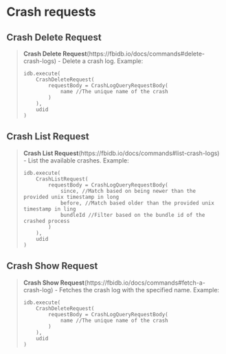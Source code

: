 <h1 id="app requests" style="color:#333;">Crash requests</h1>
<h2 style="color:#444;">Crash Delete Request</h2>
<blockquote>
  <p><strong>Crash Delete Request</strong>(https://fbidb.io/docs/commands#delete-crash-logs) - Delete a crash log. Example: 
<pre class="highlight"><code class="language-plaintext highlighter-rouge">idb.execute(
    CrashDeleteRequest(
        requestBody = CrashLogQueryRequestBody(
            name //The unique name of the crash
        )
    ),
    udid
)</code></pre></p>
</blockquote>

<h2 style="color:#444;">Crash List Request</h2>
<blockquote>
  <p><strong>Crash List Request</strong>(https://fbidb.io/docs/commands#list-crash-logs) - List the available crashes. Example: 
<pre class="highlight"><code class="language-plaintext highlighter-rouge">idb.execute(
    CrashListRequest(
        requestBody = CrashLogQueryRequestBody(
            since, //Match based on being newer than the provided unix timestamp in long
            before, //Match based older than the provided unix timestamp in ling
            bundleId //Filter based on the bundle id of the crashed process
        )
    ),
    udid
)</code></pre></p>
</blockquote>

<h2 style="color:#444;">Crash Show Request</h2>
<blockquote>
  <p><strong>Crash Show Request</strong>(https://fbidb.io/docs/commands#fetch-a-crash-log) - Fetches the crash log with the specified name. Example: 
<pre class="highlight"><code class="language-plaintext highlighter-rouge">idb.execute(
    CrashDeleteRequest(
        requestBody = CrashLogQueryRequestBody(
            name //The unique name of the crash
        )
    ),
    udid
)</code></pre></p>
</blockquote>